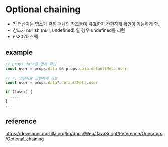 # Optional chaining

- ?. 연산자는 뎁스가 깊은 객체의 참조들이 유효한지 간편하게 확인이 가능하게 함.
- 참조가 nullish (null, undefined) 일 경우 undefined를 리턴
- es2020 스펙

## example

```javascript
// props.data를 먼저 확인
const user = props.data && props.data.defaultMeta.user

// ?. 연산자로 간편하게 가능
const user = props.data?.defaultMeta.user

if (!user) {
  ....
}
...

```


## reference
https://developer.mozilla.org/ko/docs/Web/JavaScript/Reference/Operators/Optional_chaining

